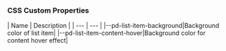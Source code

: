 <h3>CSS Custom Properties</h3>
| Name | Description |
 | --- | --- |
|--pd-list-item-background|Background color of list item|
|--pd-list-item-content-hover|Background color for content hover effect|
